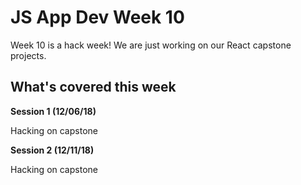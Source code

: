# JS App Dev Week 10

Week 10 is a hack week! We are just working on our React capstone projects.

## What's covered this week
**Session 1 (12/06/18)**

Hacking on capstone

**Session 2 (12/11/18)**

Hacking on capstone
